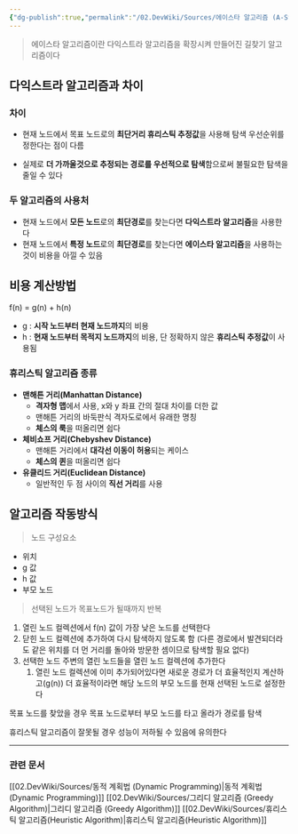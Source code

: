 ```yaml
---
{"dg-publish":true,"permalink":"/02.DevWiki/Sources/에이스타 알고리즘 (A-Star Algorithm)/","noteIcon":"","created":"2024-07-20T21:34:18.000+09:00","updated":"2025-08-03T22:39:48.000+09:00"}
---
```


> 에이스타 알고리즘이란 다익스트라 알고리즘을 확장시켜 만들어진 길찾기 알고리즘이다

## 다익스트라 알고리즘과 차이
### 차이
* 현재 노드에서 목표 노드로의 **최단거리 휴리스틱 추정값**을 사용해 탐색 우선순위를 정한다는 점이 다름
- 실제로 **더 가까울것으로 추정되는 경로를 우선적으로 탐색**함으로써 불필요한 탐색을 줄일 수 있다

### 두 알고리즘의 사용처
* 현재 노드에서 **모든 노드**로의 **최단경로**를 찾는다면 **다익스트라 알고리즘**을 사용한다
* 현재 노드에서 **특정 노드**로의 **최단경로**를 찾는다면 **에이스타 알고리즘**을 사용하는것이 비용을 아낄 수 있음

## 비용 계산방법

f(n) = g(n) + h(n)

- g : **시작 노드부터 현재 노드까지**의 비용
- h : **현재 노드부터 목적지 노드까지**의 비용, 단 정확하지 않은 **휴리스틱 추정값**이 사용됨

### 휴리스틱 알고리즘 종류

- **맨해튼 거리(Manhattan Distance)**
	- **격자형 맵**에서 사용, x와 y 좌표 간의 절대 차이를 더한 값
	- 맨해튼 거리의 바둑판식 격자도로에서 유래한 명칭
	- **체스의 룩**을 떠올리면 쉽다
- **체비쇼프 거리(Chebyshev Distance)**
	- 맨해튼 거리에서 **대각선 이동이 허용**되는 케이스
	- **체스의 퀸**을 떠올리면 쉽다
- **유클리드 거리(Euclidean Distance)**
	- 일반적인 두 점 사이의 **직선 거리**를 사용

## 알고리즘 작동방식

> 노드 구성요소

- 위치
- g 값
- h 값
- 부모 노드

>  선택된 노드가 목표노드가 될때까지 반복

1. 열린 노드 컬렉션에서 f(n) 값이 가장 낮은 노드를 선택한다
2. 닫힌 노드 컬렉션에 추가하여 다시 탐색하지 않도록 함 (다른 경로에서 발견되더라도 같은 위치를 더 먼 거리를 돌아와 방문한 셈이므로 탐색할 필요 없다)
3. 선택한 노드 주변의 열린 노드들을 열린 노드 컬렉션에 추가한다
    1. 열린 노드 컬렉션에 이미 추가되어있다면 새로운 경로가 더 효율적인지 계산하고(g(n)) 더 효율적이라면 해당 노드의 부모 노드를 현재 선택된 노드로 설정한다

목표 노드를 찾았을 경우 목표 노드로부터 부모 노드를 타고 올라가 경로를 탐색

휴리스틱 알고리즘이 잘못될 경우 성능이 저하될 수 있음에 유의한다

---
### 관련 문서
[[02.DevWiki/Sources/동적 계획법 (Dynamic Programming)\|동적 계획법 (Dynamic Programming)]]
[[02.DevWiki/Sources/그리디 알고리즘 (Greedy Algorithm)\|그리디 알고리즘 (Greedy Algorithm)]]
[[02.DevWiki/Sources/휴리스틱 알고리즘(Heuristic Algorithm)\|휴리스틱 알고리즘(Heuristic Algorithm)]]